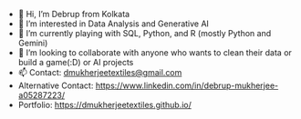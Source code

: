 - 👋 Hi, I’m Debrup from Kolkata
- 👀 I’m interested in Data Analysis and Generative AI
- 🌱 I’m currently playing with SQL, Python, and R (mostly Python and Gemini)
- 💞️ I’m looking to collaborate with anyone who wants to clean their data or build a game(:D) or AI projects
- 📫 Contact: dmukherjeetextiles@gmail.com
- Alternative Contact: https://www.linkedin.com/in/debrup-mukherjee-a05287223/
- Portfolio: https://dmukherjeetextiles.github.io/

<!---
Dmukherjeetextiles/Dmukherjeetextiles is a ✨ special ✨ repository because its `README.md` (this file) appears on your GitHub profile.
You can click the Preview link to take a look at your changes.
--->
